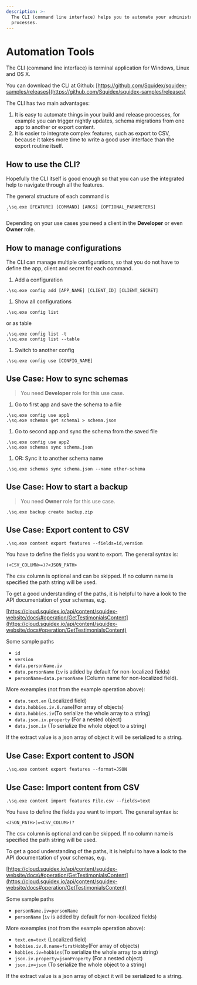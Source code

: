 ```yaml
---
description: >-
  The CLI (command line interface) helps you to automate your administration
  processes.
---
```


# Automation Tools

The CLI \(command line interface\) is terminal application for Windows, Linux and OS X.

You can download the CLI at Github: [https://github.com/Squidex/squidex-samples/releases](https://github.com/Squidex/squidex-samples/releases)

The CLI has two main advantages:

1. It is easy to automate things in your build and release processes, for example you can trigger nightly updates, schema migrations from one app to another or export content.
2. It is easier to integrate complex features, such as export to CSV, because it takes more time to write a good user interface than the export routine itself.

## How to use the CLI?

Hopefully the CLI itself is good enough so that you can use the integrated help to navigate through all the features.

The general structure of each command is

```text
.\sq.exe [FEATURE] [COMMAND] [ARGS] [OPTIONAL_PARAMETERS]
`
```

Depending on your use cases you need a client in the **Developer** or even **Owner** role.

## How to manage configurations

The CLI can manage multiple configurations, so that you do not have to define the app, client and secret for each command.

1. Add a configuration

```text
.\sq.exe config add [APP_NAME] [CLIENT_ID] [CLIENT_SECRET]
```

1. Show all configurations

```text
.\sq.exe config list
```

or as table

```text
.\sq.exe config list -t
.\sq.exe config list --table
```

1. Switch to another config

```text
.\sq.exe config use [CONFIG_NAME]
```

## Use Case: How to sync schemas

> You need **Developer** role for this use case.

1. Go to first app and save the schema to a file

```text
.\sq.exe config use app1
.\sq.exe schemas get schema1 > schema.json
```

1. Go to second app and sync the schema from the saved file

```text
.\sq.exe config use app2
.\sq.exe schemas sync schema.json
```

1. OR: Sync it to another schema name

```text
.\sq.exe schemas sync schema.json --name other-schema
```

## Use Case: How to start a backup

> You need **Owner** role for this use case.

```text
.\sq.exe backup create backup.zip
```

## Use Case: Export content to CSV

```text
.\sq.exe content export features --fields=id,version
```

You have to define the fields you want to export. The general syntax is:

```text
(<CSV_COLUMN>=)?<JSON_PATH>
```

The csv column is optional and can be skipped. If no column name is specified the path string will be used.

To get a good understanding of the paths, it is helpful to have a look to the API documentation of your schemas, e.g.

[https://cloud.squidex.io/api/content/squidex-website/docs\#operation/GetTestimonialsContent](https://cloud.squidex.io/api/content/squidex-website/docs#operation/GetTestimonialsContent)

Some sample paths

* `id`
* `version`
* `data.personName.iv`
* `data.personName` \(`iv` is added by default for non-localized fields\)
* `personName=data.personName` \(Column name for non-localized field\).

More exeamples \(not from the example operation above\):

* `data.text.en` \(Localized field\)
* `data.hobbies.iv.0.name`\(For array of objects\)
* `data.hobbies.iv`\(To serialize the whole array to a string\)
* `data.json.iv.property` \(For a nested object\)
* `data.json.iv` \(To serialize the whole object to a string\)

If the extract value is a json array of object it will be serialized to a string.

## Use Case: Export content to JSON

```text
.\sq.exe content export features --format=JSON
```

## Use Case: Import content from CSV

```text
.\sq.exe content import features File.csv --fields=text
```

You have to define the fields you want to import. The general syntax is:

```text
<JSON_PATH>(=<CSV_COLUM>)?
```

The csv column is optional and can be skipped. If no column name is specified the path string will be used.

To get a good understanding of the paths, it is helpful to have a look to the API documentation of your schemas, e.g.

[https://cloud.squidex.io/api/content/squidex-website/docs\#operation/GetTestimonialsContent](https://cloud.squidex.io/api/content/squidex-website/docs#operation/GetTestimonialsContent)

Some sample paths

* `personName.iv=personName` 
* `personName` \(`iv` is added by default for non-localized fields\)

More exeamples \(not from the example operation above\):

* `text.en=text` \(Localized field\)
* `hobbies.iv.0.name=firstHobby`\(For array of objects\)
* `hobbies.iv=hobbies`\(To serialize the whole array to a string\)
* `json.iv.property=jsonProperty` \(For a nested object\)
* `json.iv=json` \(To serialize the whole object to a string\)

If the extract value is a json array of object it will be serialized to a string.

